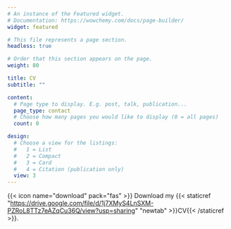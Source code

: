 ```yaml
---
# An instance of the Featured widget.
# Documentation: https://wowchemy.com/docs/page-builder/
widget: featured

# This file represents a page section.
headless: true

# Order that this section appears on the page.
weight: 80

title: CV
subtitle: ""

content:
  # Page type to display. E.g. post, talk, publication...
  page_type: contact
  # Choose how many pages you would like to display (0 = all pages)
  count: 0

design:
  # Choose a view for the listings:
  #   1 = List
  #   2 = Compact
  #   3 = Card
  #   4 = Citation (publication only)
  view: 3
---
```


{{< icon name="download" pack="fas" >}} Download my {{< staticref "https://drive.google.com/file/d/1j7XMyS4LnSXM-PZRoL8TTz7eAZqCu36Q/view?usp=sharing" "newtab" >}}CV{{< /staticref >}}.
